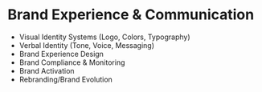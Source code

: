 # Brand Experience & Communication

- Visual Identity Systems (Logo, Colors, Typography)
- Verbal Identity (Tone, Voice, Messaging)
- Brand Experience Design
- Brand Compliance & Monitoring
- Brand Activation
- Rebranding/Brand Evolution